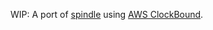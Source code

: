 WIP: A port of [spindle](https://github.com/flowerinthenight/spindle) using [AWS ClockBound](https://github.com/aws/clock-bound).
